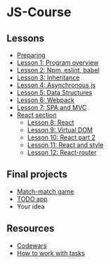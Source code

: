 # JS-Course

## Lessons

* [Preparing](./coursePreparing.md)
* [Lesson 1: Program overview](./lessons/overview)
* [Lesson 2: Npm, eslint, babel](./lessons/npm)
* [Lesson 3: Inheritance](./lessons/inheritance)
* [Lesson 4: Asynchronous js](./lessons/async)
* [Lesson 5: Data Structures](./lessons/ds)
* [Lesson 6: Webpack](./lessons/webpack)
* [Lesson 7: SPA and MVC](./lessons/spa_mvc)
* [React section](./lessons/react)
  * [Lesson 8: React](./lessons/react/part1)
  * [Lesson 9: Virtual DOM](./lessons/react/virtualDom)
  * [Lesson 10: React part 2](./lessons/react/part2)
  * [Lesson 11: React and style](./lessons/react/reactAndStyle)
  * [Lesson 12: React-router](./lessons/react/router)
<!--
  * [Lesson 13: React project structure](./lessons/react/projectStructure)
* [Redux section](./lessons/redux)
  * [Lesson 14: Redux](./lessons/redux/coreConcept)
  * [Lesson 15: Redux-middleware](./lessons/redux/reduxMiddleware)
* [Lesson 16,17: Typescript](./lessons/typescript)
* [Lesson 18: QUIZ](./lessons/quiz)
* [Lesson 19: Server](./lessons/server)
* [Lesson 20: Testing](./lessons/testing)

* [Lesson 13: Deeper in JS + React.context](./lessons/deeperInJS)
* [VACATION TODO](./vacation.md)
-->


## Final projects
* [Match-match game](./finalProjects/matchMatchGame)
* [TODO app](./finalProjects/todo)
* Your idea
<!-- * [Organization helper](https://github.com/lipskiy-aleh/organization-helper/tree/master/ui) -->


## Resources
* [Codewars](./codewars.md)
* [How to work with tasks](./prRules.md)
